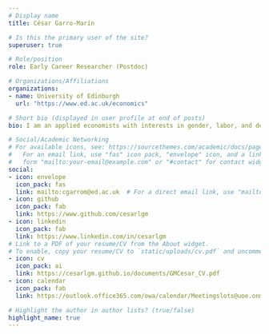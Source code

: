 ```yaml
---
# Display name
title: César Garro-Marín

# Is this the primary user of the site?
superuser: true

# Role/position
role: Early Career Researcher (Postdoc)

# Organizations/Affiliations
organizations:
- name: University of Edinburgh
  url: "https://www.ed.ac.uk/economics"

# Short bio (displayed in user profile at end of posts)
bio: I am an applied economists with interests in gender, labor, and development economics.

# Social/Academic Networking
# For available icons, see: https://sourcethemes.com/academic/docs/page-builder/#icons
#   For an email link, use "fas" icon pack, "envelope" icon, and a link in the
#   form "mailto:your-email@example.com" or "#contact" for contact widget.
social:
- icon: envelope
  icon_pack: fas
  link: mailto:cgarrom@ed.ac.uk  # For a direct email link, use "mailto:test@example.org".
- icon: github
  icon_pack: fab
  link: https://www.github.com/cesarlgm
- icon: linkedin
  icon_pack: fab
  link: https://www.linkedin.com/in/cesarlgm
# Link to a PDF of your resume/CV from the About widget.
# To enable, copy your resume/CV to `static/uploads/cv.pdf` and uncomment the lines below.
- icon: cv
  icon_pack: ai
  link: https://cesarlgm.github.io/documents/GMCesar_CV.pdf
- icon: calendar
  icon_pack: fab
  link: https://outlook.office365.com/owa/calendar/Meetingslots@uoe.onmicrosoft.com/bookings/s/3KyNCUZjfEqzUAkxt2X8IQ2

# Highlight the author in author lists? (true/false)
highlight_name: true
---
```

